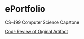 # ePortfolio
CS-499 Computer Science Capstone

[Code Review of Orginal Artifact](https://www.youtube.com/watch?v=_NcOTvyYHv0)
